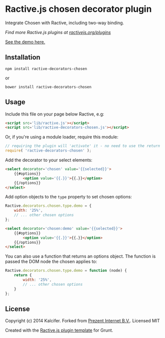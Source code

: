 Ractive.js chosen decorator plugin
======================================================

Integrate Chosen with Ractive, including two-way binding.

*Find more Ractive.js plugins at [ractivejs.org/plugins](http://ractivejs.org/plugins)*

[See the demo here.](http://kalcifer.github.io/ractive-decorators-chosen/)

Installation
-----

`npm install ractive-decorators-chosen`

or

`bower install ractive-decorators-chosen`


Usage
-----

Include this file on your page below Ractive, e.g:

```html
<script src='lib/ractive.js'></script>
<script src='lib/ractive-decorators-chosen.js'></script>
```

Or, if you're using a module loader, require this module:

```js
// requiring the plugin will 'activate' it - no need to use the return value
require( 'ractive-decorators-chosen' );
```

Add the decorator to your select elements:

```html
<select decorator='chosen' value='{{selected}}'>
    {{#options}}
        <option value='{{.}}'>{{.}}</option>
    {{/options}}
</select>
```

Add option objects to the `type` property to set chosen options:

```js
Ractive.decorators.chosen.type.demo = {
    width: '25%',
    // ... other chosen options
};
```

```html
<select decorator='chosen:demo' value='{{selected}}'>
    {{#options}}
        <option value='{{.}}'>{{.}}</option>
    {{/options}}
</select>
```

You can also use a function that returns an options object. The function is passed the DOM node the chosen applies to:

```js
Ractive.decorators.chosen.type.demo = function (node) {
    return {
        width: '25%',
        // ... other chosen options
    }
};
```

License
-------
Copyright (c) 2014 Kalcifer. Forked from [Prezent Internet B.V.](http://www.prezent.nl). Licensed MIT

Created with the [Ractive.js plugin template](https://github.com/ractivejs/plugin-template) for Grunt.
